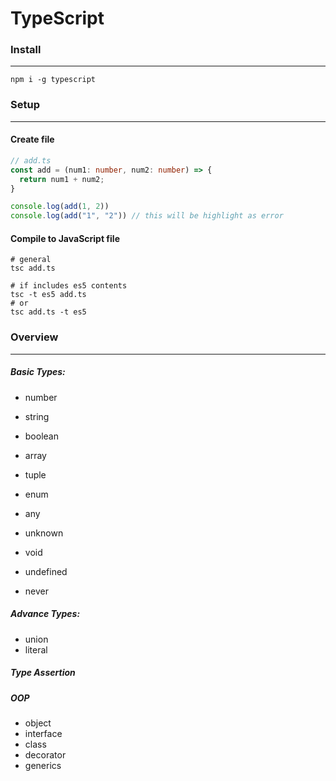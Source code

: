 # TypeScript

### Install

---

`npm i -g typescript`

### Setup

---

#### Create file

```TypeScript
// add.ts
const add = (num1: number, num2: number) => {
  return num1 + num2;
}

console.log(add(1, 2))
console.log(add("1", "2")) // this will be highlight as error
```

#### Compile to JavaScript file

```console
# general
tsc add.ts

# if includes es5 contents
tsc -t es5 add.ts
# or
tsc add.ts -t es5
```

### Overview

---

##### Basic Types:

-   number
-   string
-   boolean
-   array
-   tuple
-   enum
-   any
-   unknown

-   void
-   undefined
-   never

##### Advance Types:

-   union
-   literal

##### Type Assertion

##### OOP

-   object
-   interface
-   class
-   decorator
-   generics

